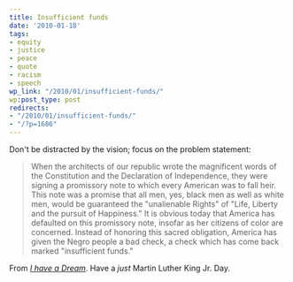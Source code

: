 ```yaml
---
title: Insufficient funds
date: '2010-01-18'
tags:
- equity
- justice
- peace
- quote
- racism
- speech
wp_link: "/2010/01/insufficient-funds/"
wp:post_type: post
redirects:
- "/2010/01/insufficient-funds/"
- "/?p=1686"
---
```


Don't be distracted by the vision; focus on the problem statement:

> When the architects of our republic wrote the magnificent words of the Constitution and the Declaration of Independence, they were signing a promissory note to which every American was to fall heir. This note was a promise that all men, yes, black men as well as white men, would be guaranteed the "unalienable Rights" of "Life, Liberty and the pursuit of Happiness." It is obvious today that America has defaulted on this promissory note, insofar as her citizens of color are concerned. Instead of honoring this sacred obligation, America has given the Negro people a bad check, a check which has come back marked "insufficient funds."

From [_I have a Dream_](http://en.wikipedia.org/wiki/I_Have_a_Dream). Have a _just_ Martin Luther King Jr. Day.
